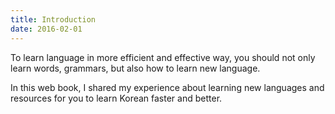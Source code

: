 ```yaml
---
title: Introduction
date: 2016-02-01
---
```


To learn language in more efficient and effective way, you should not only learn words, grammars, but also how to learn new language.

In this web book, I shared my experience about learning new languages and resources for you to learn Korean faster and better. 